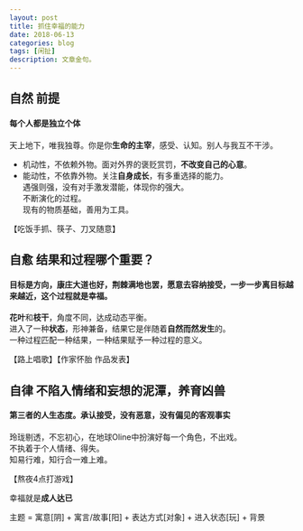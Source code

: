 ```yaml
---
layout: post
title: 抓住幸福的能力
date: 2018-06-13
categories: blog
tags: [闲扯]
description: 文章金句。
---
```


## 自然 前提
#### 每个人都是独立个体
天上地下，唯我独尊。你是你**生命的主宰**，感受、认知。别人与我互不干涉。
- 机动性，不依赖外物。面对外界的褒贬赏罚，**不改变自己的心意**。
- 能动性，不依靠外物。关注**自身成长**，有多重选择的能力。<br>
遇强则强，没有对手激发潜能，体现你的强大。<br>
不断演化的过程。<br>
现有的物质基础，善用为工具。


【吃饭手抓、筷子、刀叉随意】

## 自愈 结果和过程哪个重要？ 
#### 目标是方向，康庄大道也好，荆棘满地也罢，愿意去容纳接受，一步一步离目标越来越近，这个过程就是幸福。
**花叶**和**枝干**，角度不同，达成动态平衡。<br>
进入了一种**状态**，形神兼备，结果它是伴随着**自然而然发生**的。<br>
一种过程匹配一种结果，一种结果赋予一种过程的意义。


【路上唱歌】【作家怀胎 作品发表】

## 自律 不陷入情绪和妄想的泥潭，养育凶兽
#### 第三者的人生态度。承认接受，没有恶意，没有偏见的客观事实
玲珑剔透，不忘初心，在地球Oline中扮演好每一个角色，不出戏。<br>
不执着于个人情绪、得失。<br>
知易行难，知行合一难上难。


【熬夜4点打游戏】

幸福就是**成人达已**


主题 = 寓意[阴] + 寓言/故事[阳]  + 表达方式[对象] + 进入状态[玩] + 背景

